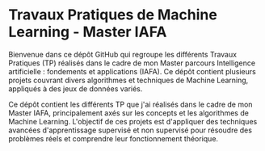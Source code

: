 # Travaux Pratiques de Machine Learning - Master IAFA

Bienvenue dans ce dépôt GitHub qui regroupe les différents Travaux Pratiques (TP) réalisés dans le cadre de mon Master parcours Intelligence artificielle : fondements et applications (IAFA). Ce dépôt contient plusieurs projets couvrant divers algorithmes et techniques de Machine Learning, appliqués à des jeux de données variés.

Ce dépôt contient les différents TP que j'ai réalisés dans le cadre de mon Master IAFA, principalement axés sur les concepts et les algorithmes de Machine Learning. L'objectif de ces projets est d'appliquer des techniques avancées d'apprentissage supervisé et non supervisé pour résoudre des problèmes réels et comprendre leur fonctionnement théorique.